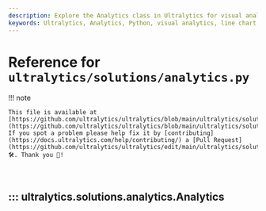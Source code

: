 ```yaml
---
description: Explore the Analytics class in Ultralytics for visual analytics. Learn to create and update line, bar, and pie charts efficiently.
keywords: Ultralytics, Analytics, Python, visual analytics, line chart, bar chart, pie chart, data visualization, AGPL-3.0 license
---
```


# Reference for `ultralytics/solutions/analytics.py`

!!! note

    This file is available at [https://github.com/ultralytics/ultralytics/blob/main/ultralytics/solutions/analytics.py](https://github.com/ultralytics/ultralytics/blob/main/ultralytics/solutions/analytics.py). If you spot a problem please help fix it by [contributing](https://docs.ultralytics.com/help/contributing/) a [Pull Request](https://github.com/ultralytics/ultralytics/edit/main/ultralytics/solutions/analytics.py) 🛠️. Thank you 🙏!

<br>

## ::: ultralytics.solutions.analytics.Analytics

<br><br>
